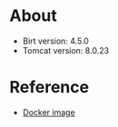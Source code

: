 # About
+ Birt version: 4.5.0
+ Tomcat version: 8.0.23

# Reference
+ [Docker image](https://hub.docker.com/layers/xmars/birt-report/4.5.0/images/sha256-af88ebf8087fac251f5f431d3271257955351b628227586a5ceeff25a91700e5?context=explore)